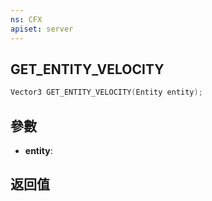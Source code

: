 ```yaml
---
ns: CFX
apiset: server
---
```

## GET_ENTITY_VELOCITY

```c
Vector3 GET_ENTITY_VELOCITY(Entity entity);
```


## 參數
* **entity**: 

## 返回值
